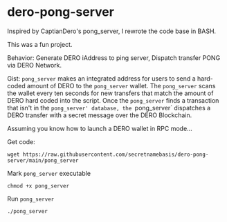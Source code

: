 # dero-pong-server
Inspired by CaptianDero's pong_server, I rewrote the code base in BASH. 

This was a fun project.

Behavior:
Generate DERO iAddress to ping server,
Dispatch transfer PONG via DERO Network.

Gist:
`pong_server` makes an integrated address for users to send a hard-coded amount of DERO to the `pong_server` wallet. The `pong_server` scans the wallet every ten seconds for new transfers that match the amount of DERO hard coded into the script. Once the `pong_server` finds a transaction that isn't in the `pong_server' database, the `pong_server` dispatches a DERO transfer with a secret message over the DERO Blockchain.

Assuming you know how to launch a DERO wallet in RPC mode...

Get code:
```
wget https://raw.githubusercontent.com/secretnamebasis/dero-pong-server/main/pong_server
```
Mark `pong_server` executable 
```
chmod +x pong_server
```
Run `pong_server`
```
./pong_server
```
